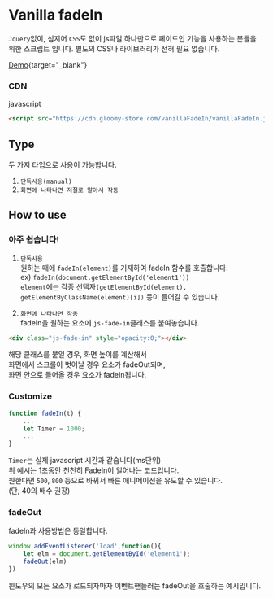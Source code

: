 # Vanilla fadeIn

`Jquery`없이, 심지어 `CSS`도 없이 js파일 하나만으로 페이드인 기능을 사용하는 분들을 위한 스크립트 입니다.
별도의 CSS나 라이브러리가 전혀 필요 없습니다.

[Demo](https://www.gloomy-store.com/demo/vanillaFadeIn/){target="_blank"}

### CDN

javascript
```html
<script src="https://cdn.gloomy-store.com/vanillaFadeIn/vanillaFadeIn.js"></script>
```

## Type

두 가지 타입으로 사용이 가능합니다.
1. `단독사용(manual)`
2. `화면에 나타나면 저절로 알아서 작동`


## How to use

### 아주 쉽습니다!

1. `단독사용`  
원하는 때에 `fadeIn(element)`를 기재하여 fadeIn 함수를 호출합니다.  
ex) `fadeIn(document.getElementById('element1'))`  
`element`에는 각종 선택자`(getElementById(element), getElementByClassName(element)[i])` 등이 들어갈 수 있습니다.

2. `화면에 나타나면 작동`  
fadeIn을 원하는 요소에 `js-fade-in`클래스를 붙여놓습니다.  
```html
<div class="js-fade-in" style="opacity:0;"></div>
```
해당 클래스를 붙일 경우, 화면 높이를 계산해서   
화면에서 스크롤이 벗어날 경우 요소가 fadeOut되며,  
화면 안으로 들어올 경우 요소가 fadeIn됩니다.


### Customize

```javascript
function fadeIn(t) {
	...
	let Timer = 1000;
	...
}
```
`Timer`는 실제 javascript 시간과 같습니다(ms단위)  
위 예시는 1초동안 천천히 FadeIn이 일어나는 코드입니다.  
원한다면 `500`, `800` 등으로 바꿔서 빠른 애니메이션을 유도할 수 있습니다.  
(단, 40의 배수 권장)


### fadeOut

fadeIn과 사용방법은 동일합니다.
```javascript
window.addEventListener('load',function(){
	let elm = document.getElementById('element1');
	fadeOut(elm)
})
```
윈도우의 모든 요소가 로드되자마자 이벤트핸들러는 fadeOut을 호출하는 예시입니다.
